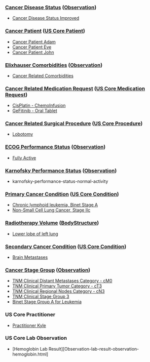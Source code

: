 ### [Cancer Disease Status](StructureDefinition-mcode-cancer-disease-status.html) ([Observation](http://hl7.org/fhir/R4/observation.html))
* [Cancer Disease Status Improved](Observationcancer-disease-status-improved.html)
### [Cancer Patient](StructureDefinition-mcode-cancer-patient.html) ([US Core Patient](http://hl7.org/fhir/us/core/STU4/StructureDefinition-us-core-patient.html))
* [Cancer Patient Adam](Patient-cancer-patient-adam-everyman.html)
* [Cancer Patient Eve](Patient-cancer-patient-eve-anyperson.html)
* [Cancer Patient John](Patient-cancer-patient-john-anyperson.html)
### [Elixhauser Comorbidities](StructureDefinition-mcode-comorbidities-elixhauser.html) ([Observation](http://hl7.org/fhir/R4/observation.html))
*  [Cancer Related Comorbidities](Observation-cancer-related-mcode-comorbidities-elixhauser-john-anyperson.html)
### [Cancer Related Medication Request](StructureDefinition-mcode-cancer-related-medication-request.html) ([US Core Medication Request](http://hl7.org/fhir/us/core/STU4/StructureDefinition-us-core-medicationrequest.html))
*  [CisPlatin - ChemoInfusion](MedicationRequest-cancer-related-medication-request-cisplatin.html)
*  [GeFitinib - Oral Tablet](MedicationRequest-cancer-related-medication-request-gefitinib.html)
### [Cancer Related Surgical Procedure](StructureDefinition-mcode-cancer-related-surgical-procedure.html) ([US Core Procedure](http://hl7.org/fhir/us/core/STU4/StructureDefinition-us-core-procedure.html))
*  [Lobotomy](Procedure-cancer-related-surgical-procedure-lobectomy.html)
### [ECOG Performance Status](StructureDefinition-mcode-ecog-performance-status.html) ([Observation](http://hl7.org/fhir/R4/observation.html))
*  [Fully Active](Observation-ecog-performance-status-fully-active.html)
### [Karnofsky Performance Status](StructureDefinition-mcode-karnofky-performance-status.html) ([Observation](http://hl7.org/fhir/R4/observation.html))
*  karnofsky-performance-status-normal-activity
### [Primary Cancer Condition](StructureDefinition-mcode-primary-cancer-condition.html) ([US Core Condition](http://hl7.org/fhir/us/core/STU4/StructureDefinition-us-core-condition.html))
*  [Chronic lymphoid leukemia, Binet Stage A](Condition-primary-cancer-condition-cll.html)
*  [Non-Small Cell Lung Cancer, Stage IIc](Condition-primary-cancer-condition-nsclc.html)
### [Radiotherapy Volume](StructureDefinition-mcode-radiotherapy-volume.html) ([BodyStructure](http://hl7.org/fhir/R4/bodystructure.html))
*  [Lower lobe of left lung](BodyStructure-john-anyperson-treatment-volume.html)
### [Secondary Cancer Condition](StructureDefinition-mcode-secondary-cancer-condition.html) ([US Core Condition](http://hl7.org/fhir/us/core/STU4/StructureDefinition-us-core-condition.html))
*  [Brain Metastases](Condition-secondary-cancer-condition-brain-mets.html)
### [Cancer Stage Group](StructureDefinition-mcode-cancer-stage-group.html) ([Observation](http://hl7.org/fhir/R4/observation.html))
*  [TNM Clinical Distant Metastases Category - cM0](Observation-tnm-clinical-distant-metastases-category-cM0.html)
*  [TNM Clinical Primary Tumor Category - cT3](Observation-tnm-clinical-primary-tumor-category-cT3.html)
*  [TNM Clinical Regional Nodes Category - cN3](Observation-tnm-clinical-regional-nodes-category-cN3.html)
*  [TNM Clinical Stage Group 3](Observation-tnm-clinical-stage-group-3c.html)
*  [Binet Stage Group A for Leukemia](Observation-binet-stage-group-A.html)
### US Core Practitioner
*  [Practitioner Kyle](Practitioner-us-core-practitioner-kyle-anydoc.html)
### US Core Lab Observation
*  [Hemoglobin Lab Result][Observation-lab-result-observation-hemoglobin.html]